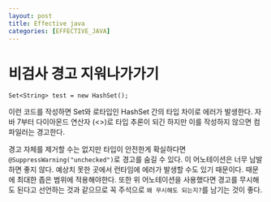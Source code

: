 ```yaml
---
layout: post
title: Effective java
categories: [EFFECTIVE_JAVA]
---
```



# 비검사 경고 지워나가가기

`Set<String> test = new HashSet();`

이런 코드를 작성하면 Set<String>와 로타입인 HashSet 간의 타입 차이로 에러가 발생한다. 자바 7부터 다이아몬드 연산자 (<>)로 타입 추론이 되긴 하지만
이를 작성하지 않으면 컴파일러는 경고한다.

경고 자체를 제거할 수는 없지만 타입이 안전한게 확실하다면 `@SuppressWarning("unchecked")`로 경고를 숨길 수 있다. 이 어노테이션은 너무 남발하면 좋지 않다.
예상치 못한 곳에서 런타임에 에러가 발생할 수도 있기 때문이다. 때문에 최대한 좁은 범위에 적용해야한다. 또한 위 어노테이션을 사용했다면 경고를 무시해도 된다고 
선언하는 것과 같으므로 꼭 주석으로 `왜 무시해도 되는지?`를 남기는 것이 좋다. 